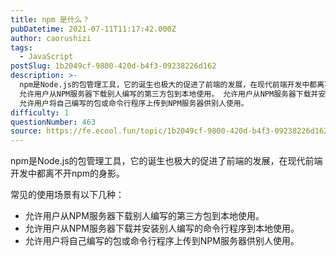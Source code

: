 ```yaml
---
title: npm 是什么？
pubDatetime: 2021-07-11T11:17:42.000Z
author: caorushizi
tags:
  - JavaScript
postSlug: 1b2049cf-9800-420d-b4f3-09238226d162
description: >-
  npm是Node.js的包管理工具，它的诞生也极大的促进了前端的发展，在现代前端开发中都离不开npm的身影。 常见的使用场景有以下几种：
  允许用户从NPM服务器下载别人编写的第三方包到本地使用。 允许用户从NPM服务器下载并安装别人编写的命令行程序到本地使用。
  允许用户将自己编写的包或命令行程序上传到NPM服务器供别人使用。 
difficulty: 1
questionNumber: 463
source: https://fe.ecool.fun/topic/1b2049cf-9800-420d-b4f3-09238226d162
---
```


npm是Node.js的包管理工具，它的诞生也极大的促进了前端的发展，在现代前端开发中都离不开npm的身影。

常见的使用场景有以下几种：

* 允许用户从NPM服务器下载别人编写的第三方包到本地使用。
* 允许用户从NPM服务器下载并安装别人编写的命令行程序到本地使用。
* 允许用户将自己编写的包或命令行程序上传到NPM服务器供别人使用。


